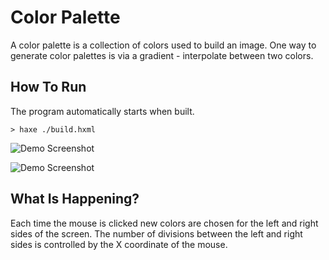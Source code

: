 # Color Palette

A color palette is a collection of colors used to build an image. One way to
generate color palettes is via a gradient - interpolate between two colors.

## How To Run

The program automatically starts when built.

```
> haxe ./build.hxml
```

![Demo Screenshot](https://github.com/BradLyman/learn_you_a_heaps/blob/master/p_1_2_color_palette/Screenshot1.png)

![Demo Screenshot](https://github.com/BradLyman/learn_you_a_heaps/blob/master/p_1_2_color_palette/Screenshot2.png)

## What Is Happening?

Each time the mouse is clicked new colors are chosen for the left and right sides of the screen.
The number of divisions between the left and right sides is controlled by the X coordinate of the mouse.
